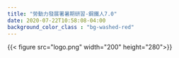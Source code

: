 ```yaml
---
title: "勞動力發展署暑期研習-鋼鐵人7.0"
date: 2020-07-22T10:58:08-04:00
background_color_class : "bg-washed-red"
---
```

{{< figure src="logo.png" width="200" height="280">}}
